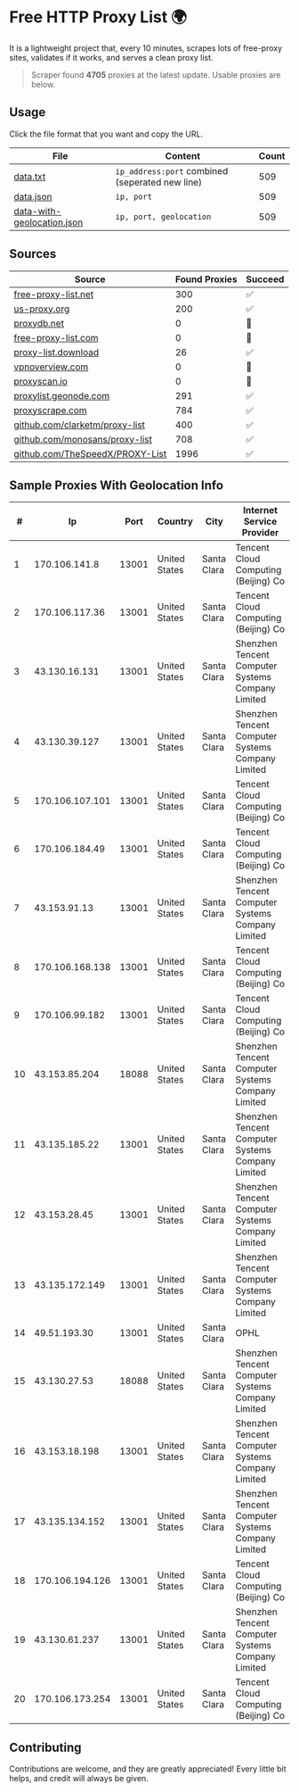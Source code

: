 
# Free HTTP Proxy List 🌍

It is a lightweight project that, every 10 minutes, scrapes lots of free-proxy sites, validates if it works, and serves a clean proxy list.


> Scraper found **4705** proxies at the latest update. Usable proxies are below.

## Usage

Click the file format that you want and copy the URL.


|File|Content|Count|
|----|-------|-----|
|[data.txt](https://raw.githubusercontent.com/themiralay/Proxy-List-World/master/data.txt)|`ip_address:port` combined (seperated new line)|509|
|[data.json](https://raw.githubusercontent.com/themiralay/Proxy-List-World/master/data.json)|`ip, port`|509|
|[data-with-geolocation.json](https://raw.githubusercontent.com/themiralay/Proxy-List-World/master/data-with-geolocation.json)|`ip, port, geolocation`|509|

## Sources

|Source|Found Proxies|Succeed|
|------|-------------|-------|
|[free-proxy-list.net](https://free-proxy-list.net)|300|✅|
|[us-proxy.org](https://www.us-proxy.org)|200|✅|
|[proxydb.net](http://proxydb.net)|0|🚫|
|[free-proxy-list.com](https://free-proxy-list.com/?page=&port=&type%5B%5D=http&type%5B%5D=https&up_time=0&search=Search)|0|🚫|
|[proxy-list.download](https://www.proxy-list.download/HTTP)|26|✅|
|[vpnoverview.com](https://vpnoverview.com/privacy/anonymous-browsing/free-proxy-servers)|0|🚫|
|[proxyscan.io](https://www.proxyscan.io)|0|🚫|
|[proxylist.geonode.com](https://proxylist.geonode.com/api/proxy-list?limit=300&page=1&sort_by=lastChecked&sort_type=desc&protocols=http,https)|291|✅|
|[proxyscrape.com](https://api.proxyscrape.com/v2/?request=displayproxies&protocol=http&timeout=10000&country=all&ssl=all&anonymity=all)|784|✅|
|[github.com/clarketm/proxy-list](https://raw.githubusercontent.com/clarketm/proxy-list/master/proxy-list-raw.txt)|400|✅|
|[github.com/monosans/proxy-list](https://raw.githubusercontent.com/monosans/proxy-list/main/proxies/http.txt)|708|✅|
|[github.com/TheSpeedX/PROXY-List](https://raw.githubusercontent.com/TheSpeedX/PROXY-List/master/http.txt)|1996|✅|


## Sample Proxies With Geolocation Info

|#|Ip|Port|Country|City|Internet Service Provider|
|-|--|----|-------|----|-------------------------|
|1|170.106.141.8|13001|United States|Santa Clara|Tencent Cloud Computing (Beijing) Co|
|2|170.106.117.36|13001|United States|Santa Clara|Tencent Cloud Computing (Beijing) Co|
|3|43.130.16.131|13001|United States|Santa Clara|Shenzhen Tencent Computer Systems Company Limited|
|4|43.130.39.127|13001|United States|Santa Clara|Shenzhen Tencent Computer Systems Company Limited|
|5|170.106.107.101|13001|United States|Santa Clara|Tencent Cloud Computing (Beijing) Co|
|6|170.106.184.49|13001|United States|Santa Clara|Tencent Cloud Computing (Beijing) Co|
|7|43.153.91.13|13001|United States|Santa Clara|Shenzhen Tencent Computer Systems Company Limited|
|8|170.106.168.138|13001|United States|Santa Clara|Tencent Cloud Computing (Beijing) Co|
|9|170.106.99.182|13001|United States|Santa Clara|Tencent Cloud Computing (Beijing) Co|
|10|43.153.85.204|18088|United States|Santa Clara|Shenzhen Tencent Computer Systems Company Limited|
|11|43.135.185.22|13001|United States|Santa Clara|Shenzhen Tencent Computer Systems Company Limited|
|12|43.153.28.45|13001|United States|Santa Clara|Shenzhen Tencent Computer Systems Company Limited|
|13|43.135.172.149|13001|United States|Santa Clara|Shenzhen Tencent Computer Systems Company Limited|
|14|49.51.193.30|13001|United States|Santa Clara|OPHL|
|15|43.130.27.53|18088|United States|Santa Clara|Shenzhen Tencent Computer Systems Company Limited|
|16|43.153.18.198|13001|United States|Santa Clara|Shenzhen Tencent Computer Systems Company Limited|
|17|43.135.134.152|13001|United States|Santa Clara|Shenzhen Tencent Computer Systems Company Limited|
|18|170.106.194.126|13001|United States|Santa Clara|Tencent Cloud Computing (Beijing) Co|
|19|43.130.61.237|13001|United States|Santa Clara|Shenzhen Tencent Computer Systems Company Limited|
|20|170.106.173.254|13001|United States|Santa Clara|Tencent Cloud Computing (Beijing) Co|



## Contributing

Contributions are welcome, and they are greatly appreciated! Every
little bit helps, and credit will always be given.

